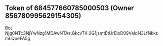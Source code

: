 ## Token of 684577660785000503 (Owner 856780995629154305)

Bot Njg0NTc3NjYwNzg1MDAwNTAz.GkcvTK.0G1jsmtEtUrEIoD09VaIqN3LfNkksmLQpeFA5g